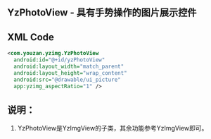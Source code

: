 ## YzPhotoView - 具有手势操作的图片展示控件

## XML Code

```xml
<com.youzan.yzimg.YzPhotoView
  android:id="@+id/yzPhotoView"
  android:layout_width="match_parent"
  android:layout_height="wrap_content"
  android:src="@drawable/ui_picture"
  app:yzimg_aspectRatio="1" />
```



## 说明：

1. YzPhotoView是YzImgView的子类，其余功能参考YzImgView即可。